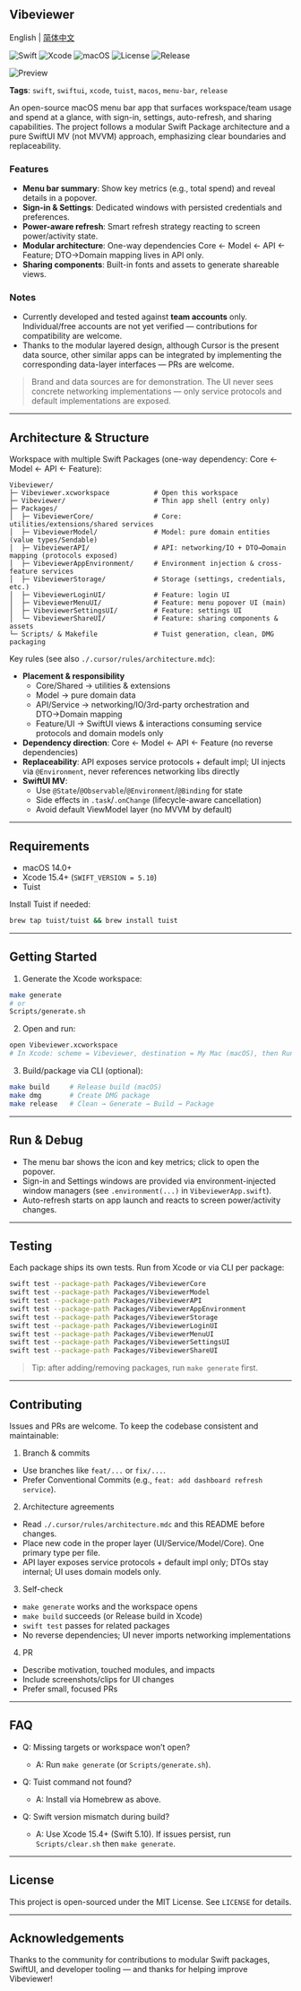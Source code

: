 ## Vibeviewer

English | [简体中文](README.zh-CN.md)

![Swift](https://img.shields.io/badge/Swift-5.10-orange?logo=swift)
![Xcode](https://img.shields.io/badge/Xcode-15.4%2B-blue?logo=xcode)
![macOS](https://img.shields.io/badge/macOS-14%2B-black?logo=apple)
![License](https://img.shields.io/badge/License-MIT-green)
![Release](https://img.shields.io/badge/Release-DMG-purple)

![Preview](Images/image.png)

**Tags**: `swift`, `swiftui`, `xcode`, `tuist`, `macos`, `menu-bar`, `release`

An open-source macOS menu bar app that surfaces workspace/team usage and spend at a glance, with sign-in, settings, auto-refresh, and sharing capabilities. The project follows a modular Swift Package architecture and a pure SwiftUI MV (not MVVM) approach, emphasizing clear boundaries and replaceability.

### Features
- **Menu bar summary**: Show key metrics (e.g., total spend) and reveal details in a popover.
- **Sign-in & Settings**: Dedicated windows with persisted credentials and preferences.
- **Power-aware refresh**: Smart refresh strategy reacting to screen power/activity state.
- **Modular architecture**: One-way dependencies Core ← Model ← API ← Feature; DTO→Domain mapping lives in API only.
- **Sharing components**: Built-in fonts and assets to generate shareable views.

### Notes
- Currently developed and tested against **team accounts** only. Individual/free accounts are not yet verified — contributions for compatibility are welcome.
- Thanks to the modular layered design, although Cursor is the present data source, other similar apps can be integrated by implementing the corresponding data-layer interfaces — PRs are welcome.

> Brand and data sources are for demonstration. The UI never sees concrete networking implementations — only service protocols and default implementations are exposed.

---

## Architecture & Structure

Workspace with multiple Swift Packages (one-way dependency: Core ← Model ← API ← Feature):

```
Vibeviewer/
├─ Vibeviewer.xcworkspace           # Open this workspace
├─ Vibeviewer/                      # Thin app shell (entry only)
├─ Packages/
│  ├─ VibeviewerCore/               # Core: utilities/extensions/shared services
│  ├─ VibeviewerModel/              # Model: pure domain entities (value types/Sendable)
│  ├─ VibeviewerAPI/                # API: networking/IO + DTO→Domain mapping (protocols exposed)
│  ├─ VibeviewerAppEnvironment/     # Environment injection & cross-feature services
│  ├─ VibeviewerStorage/            # Storage (settings, credentials, etc.)
│  ├─ VibeviewerLoginUI/            # Feature: login UI
│  ├─ VibeviewerMenuUI/             # Feature: menu popover UI (main)
│  ├─ VibeviewerSettingsUI/         # Feature: settings UI
│  └─ VibeviewerShareUI/            # Feature: sharing components & assets
└─ Scripts/ & Makefile              # Tuist generation, clean, DMG packaging
```

Key rules (see also `./.cursor/rules/architecture.mdc`):
- **Placement & responsibility**
  - Core/Shared → utilities & extensions
  - Model → pure domain data
  - API/Service → networking/IO/3rd-party orchestration and DTO→Domain mapping
  - Feature/UI → SwiftUI views & interactions consuming service protocols and domain models only
- **Dependency direction**: Core ← Model ← API ← Feature (no reverse dependencies)
- **Replaceability**: API exposes service protocols + default impl; UI injects via `@Environment`, never references networking libs directly
- **SwiftUI MV**:
  - Use `@State`/`@Observable`/`@Environment`/`@Binding` for state
  - Side effects in `.task`/`.onChange` (lifecycle-aware cancellation)
  - Avoid default ViewModel layer (no MVVM by default)

---

## Requirements

- macOS 14.0+
- Xcode 15.4+ (`SWIFT_VERSION = 5.10`)
- Tuist

Install Tuist if needed:

```bash
brew tap tuist/tuist && brew install tuist
```

---

## Getting Started

1) Generate the Xcode workspace:

```bash
make generate
# or
Scripts/generate.sh
```

2) Open and run:

```bash
open Vibeviewer.xcworkspace
# In Xcode: scheme = Vibeviewer, destination = My Mac (macOS), then Run
```

3) Build/package via CLI (optional):

```bash
make build     # Release build (macOS)
make dmg       # Create DMG package
make release   # Clean → Generate → Build → Package
```

---

## Run & Debug

- The menu bar shows the icon and key metrics; click to open the popover.
- Sign-in and Settings windows are provided via environment-injected window managers (see `.environment(...)` in `VibeviewerApp.swift`).
- Auto-refresh starts on app launch and reacts to screen power/activity changes.

---

## Testing

Each package ships its own tests. Run from Xcode or via CLI per package:

```bash
swift test --package-path Packages/VibeviewerCore
swift test --package-path Packages/VibeviewerModel
swift test --package-path Packages/VibeviewerAPI
swift test --package-path Packages/VibeviewerAppEnvironment
swift test --package-path Packages/VibeviewerStorage
swift test --package-path Packages/VibeviewerLoginUI
swift test --package-path Packages/VibeviewerMenuUI
swift test --package-path Packages/VibeviewerSettingsUI
swift test --package-path Packages/VibeviewerShareUI
```

> Tip: after adding/removing packages, run `make generate` first.

---

## Contributing

Issues and PRs are welcome. To keep the codebase consistent and maintainable:

1) Branch & commits
- Use branches like `feat/...` or `fix/...`.
- Prefer Conventional Commits (e.g., `feat: add dashboard refresh service`).

2) Architecture agreements
- Read `./.cursor/rules/architecture.mdc` and this README before changes.
- Place new code in the proper layer (UI/Service/Model/Core). One primary type per file.
- API layer exposes service protocols + default impl only; DTOs stay internal; UI uses domain models only.

3) Self-check
- `make generate` works and the workspace opens
- `make build` succeeds (or Release build in Xcode)
- `swift test` passes for related packages
- No reverse dependencies; UI never imports networking implementations

4) PR
- Describe motivation, touched modules, and impacts
- Include screenshots/clips for UI changes
- Prefer small, focused PRs

---

## FAQ

- Q: Missing targets or workspace won’t open?
  - A: Run `make generate` (or `Scripts/generate.sh`).

- Q: Tuist command not found?
  - A: Install via Homebrew as above.

- Q: Swift version mismatch during build?
  - A: Use Xcode 15.4+ (Swift 5.10). If issues persist, run `Scripts/clear.sh` then `make generate`.

---

## License

This project is open-sourced under the MIT License. See `LICENSE` for details.

---

## Acknowledgements

Thanks to the community for contributions to modular Swift packages, SwiftUI, and developer tooling — and thanks for helping improve Vibeviewer!


